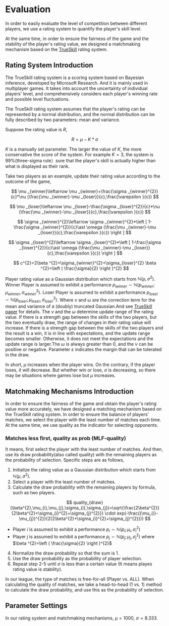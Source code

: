 # Evaluation

In order to easily evaluate the level of competition between different players, we use a rating system to quantify the player's skill level. 
  
At the same time, in order to ensure the fairness of the game and the stability of the player's rating value, we designed a matchmaking mechanism based on the [TrueSkill](https://trueskill.org/) rating system.


## Rating System Introduction

The TrueSkill rating system is a scoring system based on Bayesian inference, developed by Microsoft Research. And it is mainly used in multiplayer games. It takes into account the uncertainty of individual players' level, and comprehensively considers each player's winning rate and possible level fluctuations.

The TrueSkill rating system assumes that the player's rating can be represented by a normal distribution, and the normal distribution can be fully described by two parameters: mean and variance. 

Suppose the rating value is $R$, 

$$ R = \mu - K*\sigma $$

$K$ is a manually set parameter. The larger the value of $K$, the more conservative the score of the system. For example $K=3$, the system is 99%(three-sigma rule）sure that the player's skill is actually higher than what is displayed as their rank.

Take two players as an example, update their rating value according to the outcome of the game,

$$ \mu _{winner}\leftarrow \mu _{winner}+\frac{\sigma _{winner}^{2}}{c}*\nu (\frac{\mu _{winner}-\mu _{loser}}{c},\frac{\varepsilon }{c}) $$

$$ \mu _{loser}\leftarrow \mu _{loser}-\frac{\sigma _{loser}^{2}}{c}*\nu (\frac{\mu _{winner}-\mu _{loser}}{c},\frac{\varepsilon }{c}) $$

$$ \sigma _{winner}^{2}\leftarrow \sigma _{winner}^{2}*\left [ 1-\frac{\sigma _{winner}^{2}}{c}\ast \omega (\frac{\mu _{winner}-\mu _{loser}}{c},\frac{\varepsilon }{c}) \right ] $$

$$ \sigma _{loser}^{2}\leftarrow \sigma _{loser}^{2}*\left [ 1-\frac{\sigma _{loser}^{2}}{c}\ast \omega (\frac{\mu _{winner}-\mu _{loser}}{c},\frac{\varepsilon }{c}) \right ] $$

$$ c^{2}=2\beta ^{2}+\sigma_{winner}^{2}+\sigma_{loser}^{2} 
\beta ^{2}=\left ( \frac{\sigma}{2} \right )^{2} $$


Player rating value as a Gaussian distribution which starts from $\mathbb{N} (\mu ,\sigma ^{2})$. Winner Player is assumed to exhibit a performance $p_{winner}\sim \mathbb{N} (p_{winner}; \mu_{winner}, \sigma_{winner}^{2})$. Loser Player is assumed to exhibit a performance $p_{loser}\sim \mathbb{N}(p_{loser}; \mu_{loser},\sigma_{loser}^{2})$. Where $\nu$ and $\omega$ are the correction term for the mean and variance of a (doubly) truncated Gaussian.And see [TrueSkill paper](https://www.microsoft.com/en-us/research/publication/trueskilltm-a-bayesian-skill-rating-system/) for details. The $\nu$ and the $\omega$ determine update range of the rating value. If there is a strength gap between the skills of the two players, but the two eventually draw, the range of changes in their rating value will increase. If there is a strength gap between the skills of the two players and the result is a win, it is in line with expectations, and the update range becomes smaller. Otherwise, it does not meet the expectations and the update range is larger.The $\omega$ is always greater than 0, and the $\nu$ can be positive or negative. Parameter $\varepsilon$ indicates the margin that can be tolerated in the draw.

In short, $\mu$ increases when the player wins. On the contrary, if the player loses, it will decrease. But whether win or lose, $\sigma$ is decreasing, so there may be situations where games lose but $\mu$ increases.

## Matchmaking Mechanisms Introduction

In order to ensure the fairness of the game and obtain the player's rating value more accurately, we have designed a matching mechanism based on the TrueSkill rating system. In order to ensure the balance of players' matches, we select the player with the least number of matches each time. At the same time, we use quality as the indicator for selecting opponents.

### Matches less first, quality as prob (MLF-quality)

It means, first select the player with the least number of matches. And then, use its draw probability(also called quality) with the remaining players as the probability of selection. Specific steps are as follows,

1. Initialize the rating value as a Gaussian distribution which starts from $\mathbb{N} (\mu ,\sigma ^{2})$.
2. Select a player with the least number of matches.
3. Calculate the draw probability with the remaining players by formula, such as two players.

$$ quality_{draw}(\beta^{2},\mu_{i},\mu_{j},\sigma_{i},\sigma_{j})=\sqrt{\frac{2\beta^{2}}{2\beta^{2}+\sigma_{i}^{2}+\sigma_{j}^{2}}}  \cdot exp(-\frac{(\mu_{i}-\mu_{j})^{2}}{2(2\beta^{2}+\sigma_{i}^{2}+\sigma_{j}^{2})}) $$

  * Player $i$ is assumed to exhibit a performance $p_{i}\sim \mathbb{N}(p_{i};\mu_{i},\sigma_{i}^{2})$
  * Player $j$ is assumed to exhibit a performance $p_{j}\sim \mathbb{N}(p_{j};\mu_{j},\sigma_{j}^{2})$ where $\beta ^{2}=\left ( \frac{\sigma}{2} \right )^{2}$

4. Normalize the draw probability so that the sum is 1.
5. Use the draw probability as the probability of player selection.
6. Repeat step 2-5 until $\sigma$ is less than a certain value (It means playes rating value is stability).

In our league, the type of matches is free-for-all (Player vs. ALL). When calculating the quality of matches, we take a head-to-head (1 vs. 1) method to calculate the draw probability, and use this as the probability of selection.

## Parameter Settings

In our rating system and matchmaking mechanisms, $\mu=1000$, $\sigma=8.333$.











